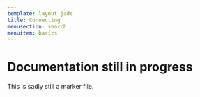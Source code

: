 ```yaml
---
template: layout.jade
title: Connecting
menusection: search
menuitem: basics
---
```



# Documentation still in progress

This is sadly still a marker file.
